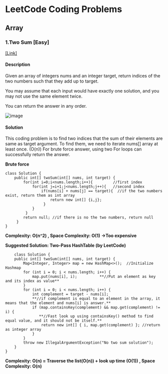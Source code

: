 # LeetCode Coding Problems

## Array

### 1.Two Sum [Easy]
<a href = "https://leetcode.com/problems/two-sum/"> [Link] </a>

#### Description
Given an array of integers nums and an integer target, return indices of the two numbers such that they add up to target.

You may assume that each input would have exactly one solution, and you may not use the same element twice.

You can return the answer in any order.

![image](https://user-images.githubusercontent.com/76544061/121266282-3548c100-c888-11eb-98ee-4cf481873a72.png)

#### Solution

This coding problem is to find two indices that the sum of their elements are same as target argument.
To find them, we need to iterate nums[] array at least once. (O(n))
For brute force answer, using two For loops can successfully return the answer. 

**Brute force**
```
class Solution {
    public int[] twoSum(int[] nums, int target) {
        for(int i=0;i<nums.length;i++){         //first index
            for(int j=i+1;j<nums.length;j++){   //second index
                if(nums[i] + nums[j] == target){  //if the two numbers exist, return them as int array
                    return new int[] {i,j};
                 }
            }
         }
        return null; //if there is no the two numbers, return null
     }
}
```
**Complexity: O(n^2) , Space Complexity: O(1)**
**->Too expensive**

**Suggested Solution: Two-Pass HashTable (by LeetCode)**
```
    class Solution {
    public int[] twoSum(int[] nums, int target) {
        Map<Integer, Integer> map = new HashMap<>();  //Initialize Hashmap
        for (int i = 0; i < nums.length; i++) {
            map.put(nums[i], i);          **//Put an element as key and its index as value**
        }
        for (int i = 0; i < nums.length; i++) {
            int complement = target - nums[i];
            **//if complement is equal to an element in the array, it means that the element and nums[i] is answer.**
            if (map.containsKey(complement) && map.get(complement) != i) {   
               **//Fast look up using containsKey() method to find equal value, and it should not be itself.**
                return new int[] { i, map.get(complement) }; //return as integer array
            }
        }
        throw new IllegalArgumentException("No two sum solution");
    }
}
```

**Complexity: O(n) = Traverse the list(O(n)) + look up time (O(1)) , Space Complexity: O(n)**

